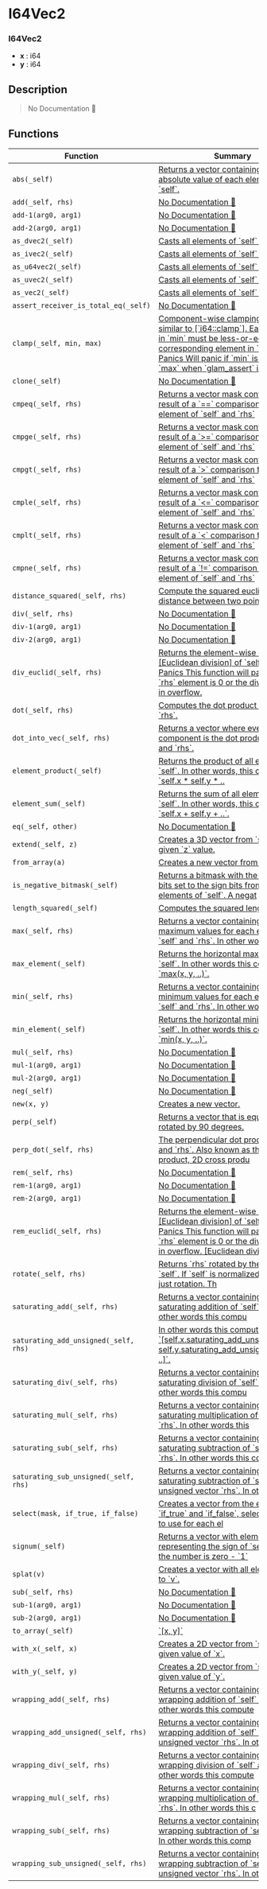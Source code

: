 # I64Vec2

### I64Vec2

- **x** : i64
- **y** : i64

## Description

> No Documentation 🚧

## Functions

| Function | Summary |
| --- | --- |
| `abs(_self)` | [ Returns a vector containing the absolute value of each element of \`self\`\.](./i64vec2/abs.md) |
| `add(_self, rhs)` | [No Documentation 🚧](./i64vec2/add.md) |
| `add-1(arg0, arg1)` | [No Documentation 🚧](./i64vec2/add-1.md) |
| `add-2(arg0, arg1)` | [No Documentation 🚧](./i64vec2/add-2.md) |
| `as_dvec2(_self)` | [ Casts all elements of \`self\` to \`f64\`\.](./i64vec2/as_dvec2.md) |
| `as_ivec2(_self)` | [ Casts all elements of \`self\` to \`i32\`\.](./i64vec2/as_ivec2.md) |
| `as_u64vec2(_self)` | [ Casts all elements of \`self\` to \`u64\`\.](./i64vec2/as_u64vec2.md) |
| `as_uvec2(_self)` | [ Casts all elements of \`self\` to \`u32\`\.](./i64vec2/as_uvec2.md) |
| `as_vec2(_self)` | [ Casts all elements of \`self\` to \`f32\`\.](./i64vec2/as_vec2.md) |
| `assert_receiver_is_total_eq(_self)` | [No Documentation 🚧](./i64vec2/assert_receiver_is_total_eq.md) |
| `clamp(_self, min, max)` | [ Component\-wise clamping of values, similar to \[\`i64::clamp\`\]\.  Each element in \`min\` must be less\-or\-equal to the corresponding element in \`max\`\.  \# Panics  Will panic if \`min\` is greater than \`max\` when \`glam\_assert\` is enabled\.](./i64vec2/clamp.md) |
| `clone(_self)` | [No Documentation 🚧](./i64vec2/clone.md) |
| `cmpeq(_self, rhs)` | [ Returns a vector mask containing the result of a \`==\` comparison for each element of  \`self\` and \`rhs\`](./i64vec2/cmpeq.md) |
| `cmpge(_self, rhs)` | [ Returns a vector mask containing the result of a \`>=\` comparison for each element of  \`self\` and \`rhs\`](./i64vec2/cmpge.md) |
| `cmpgt(_self, rhs)` | [ Returns a vector mask containing the result of a \`>\` comparison for each element of  \`self\` and \`rhs\`](./i64vec2/cmpgt.md) |
| `cmple(_self, rhs)` | [ Returns a vector mask containing the result of a \`<=\` comparison for each element of  \`self\` and \`rhs\`](./i64vec2/cmple.md) |
| `cmplt(_self, rhs)` | [ Returns a vector mask containing the result of a \`<\` comparison for each element of  \`self\` and \`rhs\`](./i64vec2/cmplt.md) |
| `cmpne(_self, rhs)` | [ Returns a vector mask containing the result of a \`\!=\` comparison for each element of  \`self\` and \`rhs\`](./i64vec2/cmpne.md) |
| `distance_squared(_self, rhs)` | [ Compute the squared euclidean distance between two points in space\.](./i64vec2/distance_squared.md) |
| `div(_self, rhs)` | [No Documentation 🚧](./i64vec2/div.md) |
| `div-1(arg0, arg1)` | [No Documentation 🚧](./i64vec2/div-1.md) |
| `div-2(arg0, arg1)` | [No Documentation 🚧](./i64vec2/div-2.md) |
| `div_euclid(_self, rhs)` | [ Returns the element\-wise quotient of \[Euclidean division\] of \`self\` by \`rhs\`\.  \# Panics  This function will panic if any \`rhs\` element is 0 or the division results in overflow\.](./i64vec2/div_euclid.md) |
| `dot(_self, rhs)` | [ Computes the dot product of \`self\` and \`rhs\`\.](./i64vec2/dot.md) |
| `dot_into_vec(_self, rhs)` | [ Returns a vector where every component is the dot product of \`self\` and \`rhs\`\.](./i64vec2/dot_into_vec.md) |
| `element_product(_self)` | [ Returns the product of all elements of \`self\`\.  In other words, this computes \`self\.x \* self\.y \* \.\.](./i64vec2/element_product.md) |
| `element_sum(_self)` | [ Returns the sum of all elements of \`self\`\.  In other words, this computes \`self\.x \+ self\.y \+ \.\.\`\.](./i64vec2/element_sum.md) |
| `eq(_self, other)` | [No Documentation 🚧](./i64vec2/eq.md) |
| `extend(_self, z)` | [ Creates a 3D vector from \`self\` and the given \`z\` value\.](./i64vec2/extend.md) |
| `from_array(a)` | [ Creates a new vector from an array\.](./i64vec2/from_array.md) |
| `is_negative_bitmask(_self)` | [ Returns a bitmask with the lowest 2 bits set to the sign bits from the elements of \`self\`\.  A negat](./i64vec2/is_negative_bitmask.md) |
| `length_squared(_self)` | [ Computes the squared length of \`self\`\.](./i64vec2/length_squared.md) |
| `max(_self, rhs)` | [ Returns a vector containing the maximum values for each element of \`self\` and \`rhs\`\.  In other word](./i64vec2/max.md) |
| `max_element(_self)` | [ Returns the horizontal maximum of \`self\`\.  In other words this computes \`max\(x, y, \.\.\)\`\.](./i64vec2/max_element.md) |
| `min(_self, rhs)` | [ Returns a vector containing the minimum values for each element of \`self\` and \`rhs\`\.  In other word](./i64vec2/min.md) |
| `min_element(_self)` | [ Returns the horizontal minimum of \`self\`\.  In other words this computes \`min\(x, y, \.\.\)\`\.](./i64vec2/min_element.md) |
| `mul(_self, rhs)` | [No Documentation 🚧](./i64vec2/mul.md) |
| `mul-1(arg0, arg1)` | [No Documentation 🚧](./i64vec2/mul-1.md) |
| `mul-2(arg0, arg1)` | [No Documentation 🚧](./i64vec2/mul-2.md) |
| `neg(_self)` | [No Documentation 🚧](./i64vec2/neg.md) |
| `new(x, y)` | [ Creates a new vector\.](./i64vec2/new.md) |
| `perp(_self)` | [ Returns a vector that is equal to \`self\` rotated by 90 degrees\.](./i64vec2/perp.md) |
| `perp_dot(_self, rhs)` | [ The perpendicular dot product of \`self\` and \`rhs\`\.  Also known as the wedge product, 2D cross produ](./i64vec2/perp_dot.md) |
| `rem(_self, rhs)` | [No Documentation 🚧](./i64vec2/rem.md) |
| `rem-1(arg0, arg1)` | [No Documentation 🚧](./i64vec2/rem-1.md) |
| `rem-2(arg0, arg1)` | [No Documentation 🚧](./i64vec2/rem-2.md) |
| `rem_euclid(_self, rhs)` | [ Returns the element\-wise remainder of \[Euclidean division\] of \`self\` by \`rhs\`\.  \# Panics  This function will panic if any \`rhs\` element is 0 or the division results in overflow\.  \[Euclidean division\]](./i64vec2/rem_euclid.md) |
| `rotate(_self, rhs)` | [ Returns \`rhs\` rotated by the angle of \`self\`\. If \`self\` is normalized,  then this just rotation\. Th](./i64vec2/rotate.md) |
| `saturating_add(_self, rhs)` | [ Returns a vector containing the saturating addition of \`self\` and \`rhs\`\.  In other words this compu](./i64vec2/saturating_add.md) |
| `saturating_add_unsigned(_self, rhs)` | [ In other words this computes \`\[self\.x\.saturating\_add\_unsigned\(rhs\.x\), self\.y\.saturating\_add\_unsigned\(rhs\.y\), \.\.\]\`\.](./i64vec2/saturating_add_unsigned.md) |
| `saturating_div(_self, rhs)` | [ Returns a vector containing the saturating division of \`self\` and \`rhs\`\.  In other words this compu](./i64vec2/saturating_div.md) |
| `saturating_mul(_self, rhs)` | [ Returns a vector containing the saturating multiplication of \`self\` and \`rhs\`\.  In other words this](./i64vec2/saturating_mul.md) |
| `saturating_sub(_self, rhs)` | [ Returns a vector containing the saturating subtraction of \`self\` and \`rhs\`\.  In other words this co](./i64vec2/saturating_sub.md) |
| `saturating_sub_unsigned(_self, rhs)` | [ Returns a vector containing the saturating subtraction of \`self\` and unsigned vector \`rhs\`\.  In oth](./i64vec2/saturating_sub_unsigned.md) |
| `select(mask, if_true, if_false)` | [ Creates a vector from the elements in \`if\_true\` and \`if\_false\`, selecting which to use  for each el](./i64vec2/select.md) |
| `signum(_self)` | [ Returns a vector with elements representing the sign of \`self\`\.   \- \`0\` if the number is zero   \- \`1\`](./i64vec2/signum.md) |
| `splat(v)` | [ Creates a vector with all elements set to \`v\`\.](./i64vec2/splat.md) |
| `sub(_self, rhs)` | [No Documentation 🚧](./i64vec2/sub.md) |
| `sub-1(arg0, arg1)` | [No Documentation 🚧](./i64vec2/sub-1.md) |
| `sub-2(arg0, arg1)` | [No Documentation 🚧](./i64vec2/sub-2.md) |
| `to_array(_self)` | [ \`\[x, y\]\`](./i64vec2/to_array.md) |
| `with_x(_self, x)` | [ Creates a 2D vector from \`self\` with the given value of \`x\`\.](./i64vec2/with_x.md) |
| `with_y(_self, y)` | [ Creates a 2D vector from \`self\` with the given value of \`y\`\.](./i64vec2/with_y.md) |
| `wrapping_add(_self, rhs)` | [ Returns a vector containing the wrapping addition of \`self\` and \`rhs\`\.  In other words this compute](./i64vec2/wrapping_add.md) |
| `wrapping_add_unsigned(_self, rhs)` | [ Returns a vector containing the wrapping addition of \`self\` and unsigned vector \`rhs\`\.  In other wo](./i64vec2/wrapping_add_unsigned.md) |
| `wrapping_div(_self, rhs)` | [ Returns a vector containing the wrapping division of \`self\` and \`rhs\`\.  In other words this compute](./i64vec2/wrapping_div.md) |
| `wrapping_mul(_self, rhs)` | [ Returns a vector containing the wrapping multiplication of \`self\` and \`rhs\`\.  In other words this c](./i64vec2/wrapping_mul.md) |
| `wrapping_sub(_self, rhs)` | [ Returns a vector containing the wrapping subtraction of \`self\` and \`rhs\`\.  In other words this comp](./i64vec2/wrapping_sub.md) |
| `wrapping_sub_unsigned(_self, rhs)` | [ Returns a vector containing the wrapping subtraction of \`self\` and unsigned vector \`rhs\`\.  In other](./i64vec2/wrapping_sub_unsigned.md) |